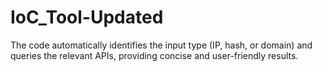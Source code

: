 # IoC_Tool-Updated
The code automatically identifies the input type (IP, hash, or domain) and queries the relevant APIs, providing concise and user-friendly results.
